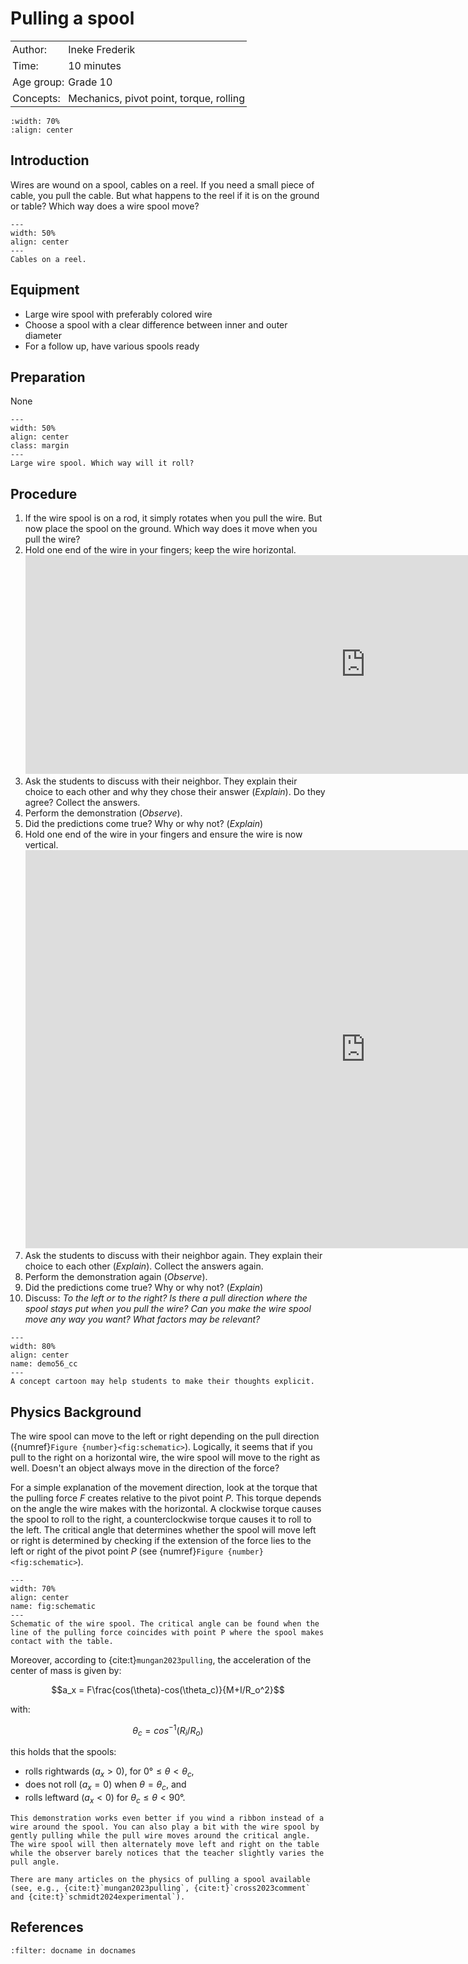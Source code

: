 # Pulling a spool

<table style="width: 100%; border-collapse: collapse; border: none;">
    <tr style="background-color: var(--background-color);">  
        <td style="text-align: left; padding: 3px; border: none; color: var(--text-color)">Author:</td>
        <td style="text-align: left; padding: 3px; border: none; color: var(--text-color)">Ineke Frederik</td>
    </tr>
    <tr style="background-color: var(--background-color);"> 
        <td style="text-align: left; padding: 3px; border: none; color: var(--text-color)">Time:</td>
        <td style="text-align: left; padding: 3px; border: none; color: var(--text-color)">10 minutes</td>
    </tr>
    <tr style="background-color: var(--background-color);"> 
        <td style="text-align: left; padding: 3px; border: none; color: var(--text-color)">Age group:</td>
        <td style="text-align: left; padding: 3px; border: none; color: var(--text-color)">Grade 10</td>
    </tr>
    <tr style="background-color: var(--background-color);"> 
        <td style="text-align: left; padding: 3px; border: none; color: var(--text-color)">Concepts:</td>
        <td style="text-align: left; padding: 3px; border: none; color: var(--text-color)">Mechanics, pivot point, torque, rolling</td>
    </tr>
</table>

```{figure} demo56_figure5.png
:width: 70%
:align: center
```

## Introduction
Wires are wound on a spool, cables on a reel. If you need a small piece of cable, you pull the cable. But what happens to the reel if it is on the ground or table? Which way does a wire spool move?

```{figure} demo56_figure1.JPG
---
width: 50%
align: center
---
Cables on a reel.
```

## Equipment
- Large wire spool with preferably colored wire
- Choose a spool with a clear difference between inner and outer diameter
- For a follow up, have various spools ready

## Preparation
None

```{figure} demo56_figure2.jpg
---
width: 50%
align: center
class: margin
---
Large wire spool. Which way will it roll?   
```

## Procedure
1. If the wire spool is on a rod, it simply rotates when you pull the wire. But now place the spool on the ground. Which way does it move when you pull the wire?
2. Hold one end of the wire in your fingers; keep the wire horizontal. 
    <iframe src="https://tudelft.h5p.com/content/1292318675152841697/embed" width="1088" height="350" frameborder="0" allowfullscreen="allowfullscreen" allow="autoplay *; geolocation *; microphone *; camera *; midi *; encrypted-media *" aria-label="Demo 56 Q1"></iframe><script src="https://tudelft.h5p.com/js/h5p-resizer.js" charset="UTF-8"></script>
3. Ask the students to discuss with their neighbor. They explain their choice to each other and why they chose their answer (*Explain*). Do they agree? Collect the answers.
4. Perform the demonstration (*Observe*).
5. Did the predictions come true? Why or why not? (*Explain*)
6. Hold one end of the wire in your fingers and ensure the wire is now vertical. 
    <iframe src="https://tudelft.h5p.com/content/1292318679332342557/embed" aria-label="Clone of Demo 56 Q2" width="1088" height="637" frameborder="0" allowfullscreen="allowfullscreen" allow="autoplay *; geolocation *; microphone *; camera *; midi *; encrypted-media *"></iframe><script src="https://tudelft.h5p.com/js/h5p-resizer.js" charset="UTF-8"></script>
7. Ask the students to discuss with their neighbor again. They explain their choice to each other (*Explain*). Collect the answers again.
8. Perform the demonstration again (*Observe*).
9. Did the predictions come true? Why or why not? (*Explain*)
10. Discuss: *To the left or to the right? Is there a pull direction where the spool stays put when you pull the wire? Can you make the wire spool move any way you want? What factors may be relevant?*

```{figure} demo56_cc.png
---
width: 80%
align: center
name: demo56_cc
---
A concept cartoon may help students to make their thoughts explicit.
```

## Physics Background
The wire spool can move to the left or right depending on the pull direction ({numref}`Figure {number}<fig:schematic>`). Logically, it seems that if you pull to the right on a horizontal wire, the wire spool will move to the right as well. Doesn't an object always move in the direction of the force?

For a simple explanation of the movement direction, look at the torque that the pulling force $F$ creates relative to the pivot point $P$. This torque depends on the angle the wire makes with the horizontal. A clockwise torque causes the spool to roll to the right, a counterclockwise torque causes it to roll to the left. The critical angle that determines whether the spool will move left or right is determined by checking if the extension of the force lies to the left or right of the pivot point $P$ (see {numref}`Figure {number}<fig:schematic>`).

```{figure} demo56_figure4.png
---
width: 70%
align: center
name: fig:schematic
---
Schematic of the wire spool. The critical angle can be found when the line of the pulling force coincides with point P where the spool makes contact with the table.
```

Moreover, according to {cite:t}`mungan2023pulling`, the acceleration of the center of mass is given by:

$$a_x = F\frac{cos(\theta)-cos(\theta_c)}{M+I/R_o^2}$$

with:

$$\theta_c=cos^{-1}(R_i/R_o)$$

this holds that the spools: 
* rolls rightwards ($a_x > 0$), for $0° \le \theta < \theta_c,$
* does not roll ($a_x = 0$) when $\theta = \theta_c$, and
* rolls leftward ($a_x < 0$) for $\theta_c \le \theta < 90°$.

```{tip}
This demonstration works even better if you wind a ribbon instead of a wire around the spool. You can also play a bit with the wire spool by gently pulling while the pull wire moves around the critical angle. The wire spool will then alternately move left and right on the table while the observer barely notices that the teacher slightly varies the pull angle.

There are many articles on the physics of pulling a spool available (see, e.g., {cite:t}`mungan2023pulling`, {cite:t}`cross2023comment` and {cite:t}`schmidt2024experimental`).
```

## References
```{bibliography}
:filter: docname in docnames
```